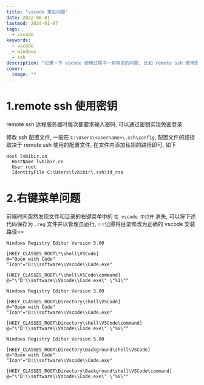 ```yaml
---
title: "vscode 常见问题"
date: 2022-06-01
lastmod: 2024-01-07
tags:
  - vscode
keywords:
  - vscode
  - windows
  - ssh
description: "记录一下 vscode 使用过程中一些常见的问题, 比如 remote ssh 使用密钥登录, vscode 右键菜单消失等问题"
cover:
  image: ""
---
```


# 1.remote ssh 使用密钥

remote ssh 远程服务器时每次都要求输入密码, 可以通过密钥实现免密登录

修改 ssh 配置文件, 一般在 `C:\Users\<username>\.ssh\config`, 配置文件的路径取决于 remote ssh 使用的配置文件, 在文件内添加私钥的路径即可, 如下

```textfile
Host lvbibir.cn
  HostName lvbibir.cn
  User root
  IdentityFile C:\Users\lvbibir\.ssh\id_rsa
```

# 2.右键菜单问题

前端时间突然发现文件和目录的右键菜单中的 `在 vscode 中打开` 消失, 可以将下述代码保存为 `.reg` 文件并以管理员运行, ==记得将目录修改为正确的 vscode 安装路径==

```textile
Windows Registry Editor Version 5.00

[HKEY_CLASSES_ROOT\*\shell\VSCode]
@="Open with Code"
"Icon"="D:\\software\\Vscode\\Code.exe"

[HKEY_CLASSES_ROOT\*\shell\VSCode\command]
@="\"D:\\software\\Vscode\\Code.exe\" \"%1\""

Windows Registry Editor Version 5.00

[HKEY_CLASSES_ROOT\Directory\shell\VSCode]
@="Open with Code"
"Icon"="D:\\software\\Vscode\\Code.exe"

[HKEY_CLASSES_ROOT\Directory\shell\VSCode\command]
@="\"D:\\software\\Vscode\\Code.exe\" \"%V\""

Windows Registry Editor Version 5.00

[HKEY_CLASSES_ROOT\Directory\Background\shell\VSCode]
@="Open with Code"
"Icon"="D:\\software\\Vscode\\Code.exe"

[HKEY_CLASSES_ROOT\Directory\Background\shell\VSCode\command]
@="\"D:\\software\\Vscode\\Code.exe\" \"%V\""

```
